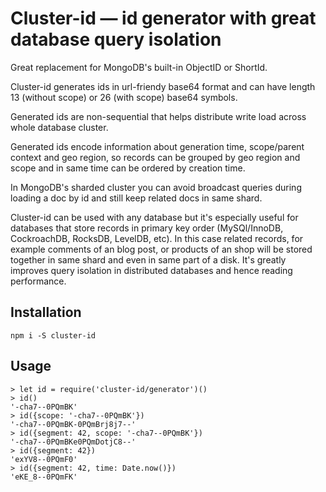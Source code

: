 # Cluster-id — id generator with great database query isolation

Great replacement for MongoDB's built-in ObjectID or ShortId. 

Cluster-id generates ids in url-friendy base64 format and can have length 13 (without scope) or 26 (with scope) base64 symbols.

Generated ids are non-sequential that helps distribute write load across whole database cluster.

Generated ids encode information about generation time, scope/parent context and geo region, so records can be grouped by geo region and scope and in same time can be ordered by creation time.  

In MongoDB's sharded cluster you can avoid broadcast queries during loading a doc by id and still keep related docs in same shard.

Cluster-id can be used with any database but it's especially useful for databases that store records in primary key order (MySQl/InnoDB, CockroachDB, RocksDB, LevelDB, etc). In this case related records, for example comments of an blog post, or products of an shop will be stored together in same shard and even in same part of a disk. It's greatly improves query isolation in distributed databases and hence reading performance.

## Installation

```
npm i -S cluster-id
```

## Usage

```
> let id = require('cluster-id/generator')()
> id()
'-cha7--0PQmBK'
> id({scope: '-cha7--0PQmBK'})
'-cha7--0PQmBK-0PQmBrj8j7--'
> id({segment: 42, scope: '-cha7--0PQmBK'})
'-cha7--0PQmBKe0PQmDotjC8--'
> id({segment: 42})
'exYV8--0PQmF0'
> id({segment: 42, time: Date.now()})
'eKE_8--0PQmFK'
```
